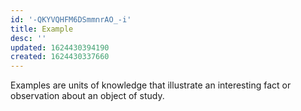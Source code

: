 ```yaml
---
id: '-QKYVQHFM6DSmmnrAO_-i'
title: Example
desc: ''
updated: 1624430394190
created: 1624430337660
---
```


Examples are units of knowledge that illustrate an interesting fact or observation about an object of study.

